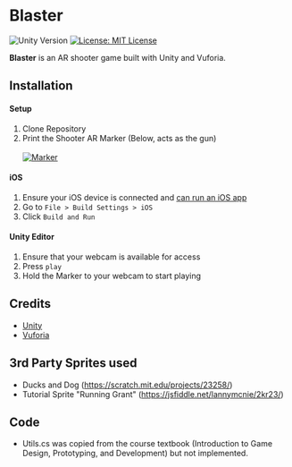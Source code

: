 # Blaster

![Unity Version](https://img.shields.io/badge/Unity-5.5.0-brightgreen.svg) [![License: MIT License](https://img.shields.io/github/license/mashape/apistatus.svg)](https://opensource.org/licenses/MIT)


**Blaster** is an AR shooter game built with Unity and Vuforia.

## Installation

#### Setup

1. Clone Repository
2. Print the Shooter AR Marker (Below, acts as the gun)<br><br>
<a href='https://drive.google.com/file/d/0B6aOEAXdWnEGVXNaYU9URFJCOWs/view?usp=sharing'> <img src='http://i.imgur.com/tGhO5qM.png' title='Marker' alt='Marker'/></a>

#### iOS
1.  Ensure your iOS device is connected and [can run an iOS app](https://developer.apple.com/library/content/documentation/IDEs/Conceptual/AppDistributionGuide/LaunchingYourApponDevices/LaunchingYourApponDevices.html)
2. Go to `File > Build Settings > iOS`
2. Click `Build and Run`

#### Unity Editor
1. Ensure that your webcam is available for access
2. Press `play`
3. Hold the Marker to your webcam to start playing

## Credits
- [Unity](https://unity3d.com/)
- [Vuforia](https://www.vuforia.com/)

## 3rd Party Sprites used
- Ducks and Dog (https://scratch.mit.edu/projects/23258/)
- Tutorial Sprite "Running Grant" (https://jsfiddle.net/lannymcnie/2kr23/)

## Code
- Utils.cs was copied from the course textbook (Introduction to Game Design, Prototyping, and Development) but not implemented.